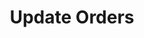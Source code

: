 ---
title: Update Orders
position_number: 2
type: post
description: /v1/future-u/trade/order/update
remark: Content-Type = application/x-www-form-urlencoded && application/json
parameters:
    -
        name: orderId
        type: number
        mandatory: true
        default: 
        description: Order ID
        ranges:
    -
        name: price
        type: number
        mandatory: true
        default: 
        description: Target price
        ranges:
    -
        name: origQty
        type: number
        mandatory: true
        default: 
        description: Target quantity (cont)
        ranges:
    -
        name: triggerProfitPrice
        type: number
        mandatory: false
        default: N/A
        description: Profit target price
        ranges:
    -
        name: triggerStopPrice
        type: number
        mandatory: false
        default: N/A
        description: Stop-Loss price
        ranges:
    -
        name: triggerPriceType
        type: string
        mandatory: false
        default: LATEST_PRICE
        description: Trigger price type
        ranges: INDEX_PRICE(Index price)；MARK_PRICE(Mark price)；LATEST_PRICE(latest price)
    -
        name: profitDelegateOrderType
        type: string
        mandatory: false
        default: N/A
        description: Take-Profit order type
        ranges: LIMIT；MARKET
    -
        name: profitDelegateTimeInForce
        type: string
        mandatory: false
        default: N/A
        description: Take-Profit order validity method
        ranges: GTC;IOC;FOK;GTX
    -
        name: profitDelegatePrice
        type: number
        mandatory: false
        default: N/A
        description: Take-Profit order price
        ranges: 
    -
        name: stopDelegateOrderType
        type: string
        mandatory: false
        default: N/A
        description: Stop-Loss order type
        ranges: LIMIT；MARKET
    -
        name: stopDelegateTimeInForce
        type: string
        mandatory: false
        default: N/A
        description: Stop-Loss order validity method
        ranges: GTC;IOC;FOK;GTX
    -
        name: stopDelegatePrice
        type: number
        mandatory: false
        default: N/A
        description: Stop-Loss order price
        ranges: 
    -
        name: followUpOrder
        type: boolean
        mandatory: false
        default: N/A
        description: 
        ranges: If true, it indicates chase order
content_markdown: |-

              #### **Limit Flow Rules**

              200/s/apikey
left_code_blocks:
    -
        code_block: "public void getKLine() {\r\n\tString text = HttpUtil.get(URL + \"/data/api/v1/future-u/trade/getKLine?market=btc_usdt&type=1min&since=0\");\r\n\tSystem.out.println(text);\r\n}"
        title: Java
        language: java
right_code_blocks:
  - code_block: |-
      {
        "msgInfo": {
          "code": "",
          "msg": ""
        },
        "msg": "",
        "data": {},
        "code": 200
      }
    title: Response
    language: json
---